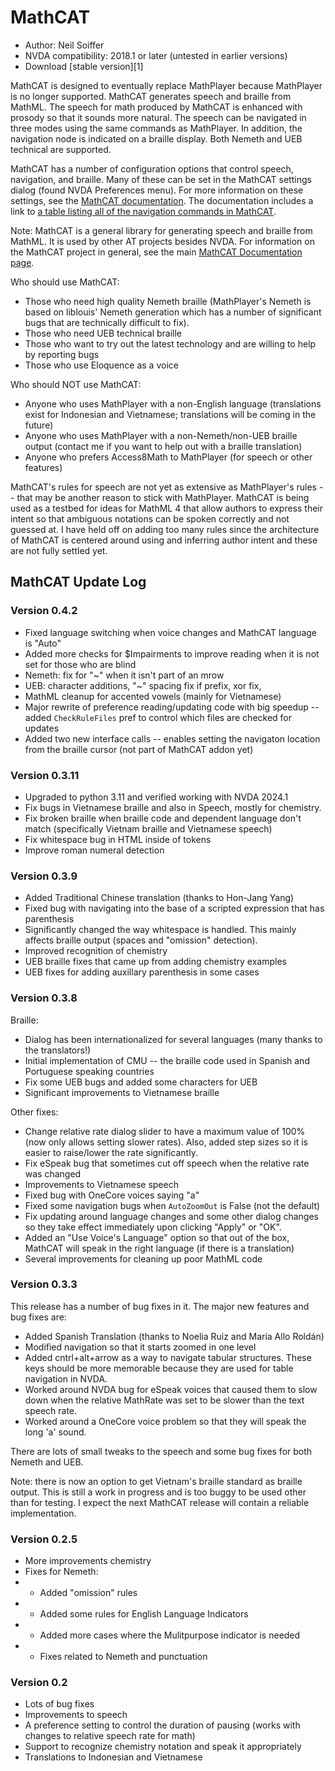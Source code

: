 # MathCAT

* Author: Neil Soiffer
* NVDA compatibility: 2018.1 or later (untested in earlier versions)
* Download [stable version][1]

MathCAT is designed to eventually replace MathPlayer because MathPlayer is no longer supported. MathCAT generates speech and braille from MathML. The speech for math produced by MathCAT is enhanced with prosody so that it sounds more natural. The speech can be navigated in three modes using the same commands as MathPlayer. In addition, the navigation node is indicated on a braille display. Both Nemeth and UEB technical are supported.

MathCAT has a number of configuration options that control speech, navigation, and braille.
Many of these can be set in the MathCAT settings dialog (found NVDA Preferences menu).
For more information on these settings, see the [MathCAT documentation](https://nsoiffer.github.io/MathCAT/users.html).
The documentation includes a link to [a table listing all of the navigation commands in MathCAT](https://nsoiffer.github.io/MathCAT/nav-commands.html).

Note: MathCAT is a general library for generating speech and braille from MathML. It is used by other AT projects besides NVDA. For information on the MathCAT project in general, see the main [MathCAT Documentation page](https://nsoiffer.github.io/MathCAT).


Who should use MathCAT:

* Those who need high quality Nemeth braille (MathPlayer's Nemeth is based on liblouis' Nemeth generation which has a number of significant bugs that are technically difficult to fix).
* Those who need UEB technical braille
* Those who want to try out the latest technology and are willing to help by reporting bugs
* Those who use Eloquence as a voice

Who should NOT use MathCAT:

* Anyone who uses MathPlayer with a non-English language (translations exist for Indonesian and Vietnamese; translations will be coming in the future)
* Anyone who uses MathPlayer with a non-Nemeth/non-UEB braille output (contact me if you want to help out with a braille translation)
* Anyone who prefers Access8Math to MathPlayer (for speech or other features)

MathCAT's rules for speech are not yet as extensive as MathPlayer's rules -- that may be another reason to stick with MathPlayer. MathCAT is being used as a testbed for ideas for MathML 4 that allow authors to express their intent so that ambiguous notations can be spoken correctly and not guessed at. I have held off on adding too many rules since the architecture of MathCAT is centered around using and inferring author intent and these are not fully settled yet.

## MathCAT Update Log

### Version 0.4.2
* Fixed language switching when voice changes and MathCAT language is "Auto"
* Added more checks for $Impairments to improve reading when it is not set for those who are blind
* Nemeth: fix for "~" when it isn't part of an mrow
* UEB: character additions, "~" spacing fix if prefix, xor fix, 
* MathML cleanup for accented vowels (mainly for Vietnamese)
* Major rewrite of preference reading/updating code with big speedup -- added `CheckRuleFiles` pref to control which files are checked for updates
* Added two new interface calls -- enables setting the navigaton location from the braille cursor (not part of MathCAT addon yet)

### Version 0.3.11
* Upgraded to python 3.11 and verified working with NVDA 2024.1
* Fix bugs in Vietnamese braille and also in Speech, mostly for chemistry.
* Fix broken braille when braille code and dependent language don't match (specifically Vietnam braille and Vietnamese speech)
* Fix whitespace bug in HTML inside of tokens
* Improve roman numeral detection


### Version 0.3.9
* Added Traditional Chinese translation (thanks to Hon-Jang Yang)
* Fixed bug with navigating into the base of a scripted expression that has parenthesis
* Significantly changed the way whitespace is handled. This mainly affects braille output (spaces and "omission" detection).
* Improved recognition of chemistry
* UEB braille fixes that came up from adding chemistry examples
* UEB fixes for adding auxillary parenthesis in some cases


### Version 0.3.8
Braille:
* Dialog has been internationalized for several languages (many thanks to the translators!)
* Initial implementation of CMU -- the braille code used in Spanish and Portuguese speaking countries
* Fix some UEB bugs and added some characters for UEB
* Significant improvements to Vietnamese braille

Other fixes:
* Change relative rate dialog slider to have a maximum value of 100% (now only allows setting slower rates). Also, added step sizes so it is easier to raise/lower the rate significantly.
* Fix eSpeak bug that sometimes cut off speech when the relative rate was changed
* Improvements to Vietnamese speech
* Fixed bug with OneCore voices saying "a"
* Fixed some navigation bugs when `AutoZoomOut` is False (not the default)
* Fix updating around language changes and some other dialog changes so they take effect immediately upon clicking "Apply" or "OK".
* Added an "Use Voice's Language" option so that out of the box, MathCAT will speak in the right language (if there is a translation)
* Several improvements for cleaning up poor MathML code

### Version 0.3.3
This release has a number of bug fixes in it. The major new features and bug fixes are:
* Added Spanish Translation (thanks to Noelia Ruiz and  María Allo Roldán)
* Modified navigation so that it starts zoomed in one level
* Added cntrl+alt+arrow as a way to navigate tabular structures. These keys should be more memorable because they are used for table navigation in NVDA.
* Worked around NVDA bug for eSpeak voices that caused them to slow down when the relative MathRate was set to be slower than the text speech rate.
* Worked around a OneCore voice problem so that they will speak the long 'a' sound.

There are lots of small tweaks to the speech and some bug fixes for both Nemeth and UEB.

Note: there is now an option to get Vietnam's braille standard as braille output. This is still a work in progress and is too buggy to be used other than for testing. I expect the next MathCAT release will contain a reliable implementation.

### Version 0.2.5
* More improvements chemistry
* Fixes for Nemeth:
* * Added "omission" rules
* * Added some rules for English Language Indicators
* * Added more cases where the Mulitpurpose indicator is needed
* * Fixes related to Nemeth and punctuation

### Version 0.2
* Lots of bug fixes
* Improvements to speech
* A preference setting to control the duration of pausing (works with changes to relative speech rate for math)
* Support to recognize chemistry notation and speak it appropriately
* Translations to Indonesian and Vietnamese


